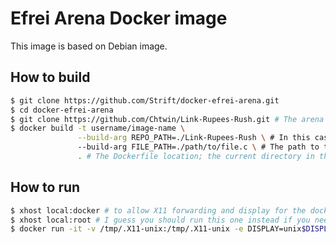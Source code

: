 Efrei Arena Docker image
========================

This image is based on Debian image.

How to build
------------

```bash
$ git clone https://github.com/Strift/docker-efrei-arena.git
$ cd docker-efrei-arena
$ git clone https://github.com/Chtwin/Link-Rupees-Rush.git # The arena repo
$ docker build -t username/image-name \
               --build-arg REPO_PATH=./Link-Rupees-Rush \ # In this case, the arena repository is in the same directory
               --build-arg FILE_PATH=./path/to/file.c \ # The path to the student code to be evaluated
               . # The Dockerfile location; the current directory in this case
```

How to run
----------

```bash
$ xhost local:docker # to allow X11 forwarding and display for the docker user, assuming you don't need to 'sudo' for docker
$ xhost local:root # I guess you should run this one instead if you need to 'sudo' for docker
$ docker run -it -v /tmp/.X11-unix:/tmp/.X11-unix -e DISPLAY=unix$DISPLAY --device /dev/snd strift/efrei-arena
```

